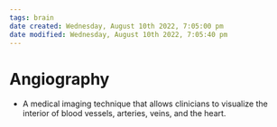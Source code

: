 ```yaml
---
tags: brain
date created: Wednesday, August 10th 2022, 7:05:00 pm
date modified: Wednesday, August 10th 2022, 7:05:40 pm
---
```


# Angiography
- A medical imaging technique that allows clinicians to visualize the interior of blood vessels, arteries, veins, and the heart.

